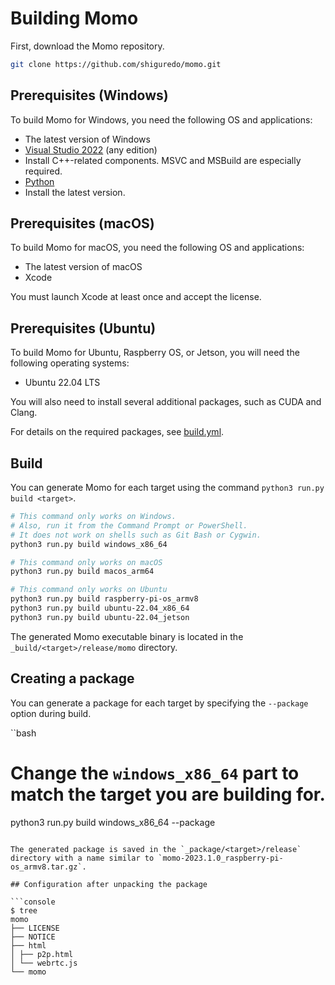 # Building Momo

First, download the Momo repository.

```bash
git clone https://github.com/shiguredo/momo.git
```

## Prerequisites (Windows)

To build Momo for Windows, you need the following OS and applications:

- The latest version of Windows
- [Visual Studio 2022](https://visualstudio.microsoft.com/ja/downloads/) (any edition)
- Install C++-related components. MSVC and MSBuild are especially required.
- [Python](https://www.python.org/downloads/)
- Install the latest version.

## Prerequisites (macOS)

To build Momo for macOS, you need the following OS and applications:

- The latest version of macOS
- Xcode

You must launch Xcode at least once and accept the license.

## Prerequisites (Ubuntu)

To build Momo for Ubuntu, Raspberry OS, or Jetson, you will need the following operating systems:

- Ubuntu 22.04 LTS

You will also need to install several additional packages, such as CUDA and Clang.

For details on the required packages, see [build.yml](../.github/workflows/build.yml).

## Build

You can generate Momo for each target using the command `python3 run.py build <target>`.

```bash
# This command only works on Windows.
# Also, run it from the Command Prompt or PowerShell.
# It does not work on shells such as Git Bash or Cygwin.
python3 run.py build windows_x86_64

# This command only works on macOS
python3 run.py build macos_arm64

# This command only works on Ubuntu
python3 run.py build raspberry-pi-os_armv8
python3 run.py build ubuntu-22.04_x86_64
python3 run.py build ubuntu-22.04_jetson
```

The generated Momo executable binary is located in the `_build/<target>/release/momo` directory.

## Creating a package

You can generate a package for each target by specifying the `--package` option during build.

``bash
# Change the `windows_x86_64` part to match the target you are building for.
python3 run.py build windows_x86_64 --package
```

The generated package is saved in the `_package/<target>/release` directory with a name similar to `momo-2023.1.0_raspberry-pi-os_armv8.tar.gz`.

## Configuration after unpacking the package

```console
$ tree
momo
├── LICENSE
├── NOTICE
├── html
│ ├── p2p.html
│ └── webrtc.js
└── momo
```